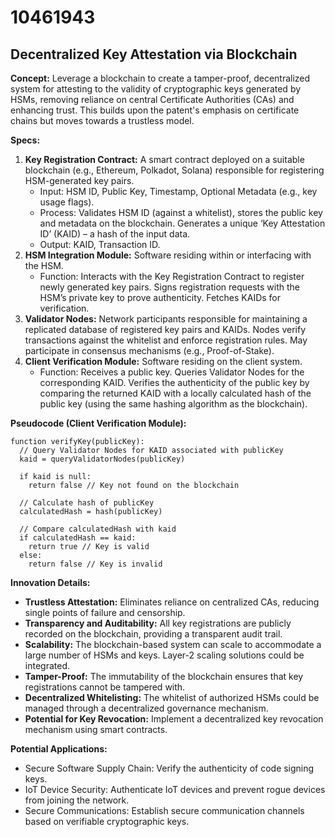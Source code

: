# 10461943

## Decentralized Key Attestation via Blockchain

**Concept:** Leverage a blockchain to create a tamper-proof, decentralized system for attesting to the validity of cryptographic keys generated by HSMs, removing reliance on central Certificate Authorities (CAs) and enhancing trust. This builds upon the patent's emphasis on certificate chains but moves towards a trustless model.

**Specs:**

1.  **Key Registration Contract:** A smart contract deployed on a suitable blockchain (e.g., Ethereum, Polkadot, Solana) responsible for registering HSM-generated key pairs.
    *   Input: HSM ID, Public Key, Timestamp, Optional Metadata (e.g., key usage flags).
    *   Process: Validates HSM ID (against a whitelist), stores the public key and metadata on the blockchain.  Generates a unique ‘Key Attestation ID’ (KAID) – a hash of the input data.
    *   Output: KAID, Transaction ID.
2.  **HSM Integration Module:** Software residing within or interfacing with the HSM.
    *   Function: Interacts with the Key Registration Contract to register newly generated key pairs.  Signs registration requests with the HSM’s private key to prove authenticity.  Fetches KAIDs for verification.
3.  **Validator Nodes:** Network participants responsible for maintaining a replicated database of registered key pairs and KAIDs.  Nodes verify transactions against the whitelist and enforce registration rules.  May participate in consensus mechanisms (e.g., Proof-of-Stake).
4.  **Client Verification Module:** Software residing on the client system.
    *   Function: Receives a public key. Queries Validator Nodes for the corresponding KAID. Verifies the authenticity of the public key by comparing the returned KAID with a locally calculated hash of the public key (using the same hashing algorithm as the blockchain).

**Pseudocode (Client Verification Module):**

```pseudocode
function verifyKey(publicKey):
  // Query Validator Nodes for KAID associated with publicKey
  kaid = queryValidatorNodes(publicKey)

  if kaid is null:
    return false // Key not found on the blockchain

  // Calculate hash of publicKey
  calculatedHash = hash(publicKey)

  // Compare calculatedHash with kaid
  if calculatedHash == kaid:
    return true // Key is valid
  else:
    return false // Key is invalid
```

**Innovation Details:**

*   **Trustless Attestation:** Eliminates reliance on centralized CAs, reducing single points of failure and censorship.
*   **Transparency and Auditability:**  All key registrations are publicly recorded on the blockchain, providing a transparent audit trail.
*   **Scalability:**  The blockchain-based system can scale to accommodate a large number of HSMs and keys.  Layer-2 scaling solutions could be integrated.
*   **Tamper-Proof:**  The immutability of the blockchain ensures that key registrations cannot be tampered with.
*   **Decentralized Whitelisting:** The whitelist of authorized HSMs could be managed through a decentralized governance mechanism.
*   **Potential for Key Revocation:** Implement a decentralized key revocation mechanism using smart contracts.

**Potential Applications:**

*   Secure Software Supply Chain: Verify the authenticity of code signing keys.
*   IoT Device Security: Authenticate IoT devices and prevent rogue devices from joining the network.
*   Secure Communications: Establish secure communication channels based on verifiable cryptographic keys.